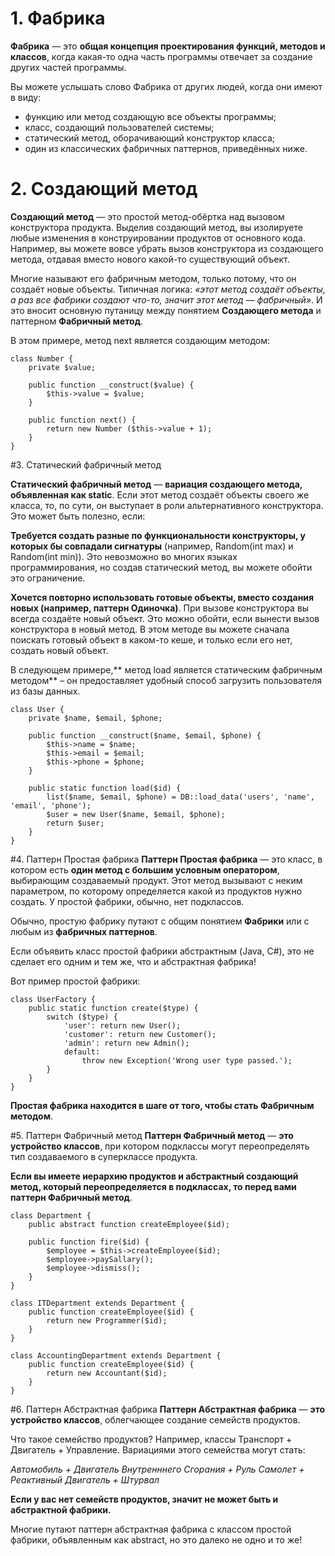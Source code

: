 # 1. Фабрика
**Фабрика** — это **общая концепция проектирования функций, методов и классов**, когда какая-то одна часть программы отвечает за создание других частей программы.

Вы можете услышать слово Фабрика от других людей, когда они имеют в виду:

 - функцию или метод создающую все объекты программы;
 - класс, создающий пользователей системы;
 - статический метод, оборачивающий конструктор класса;
 - один из классических фабричных паттернов, приведённых ниже.

# 2. Создающий метод
**Создающий метод**  — это простой метод-обёртка над вызовом конструктора продукта. Выделив создающий метод, вы изолируете любые изменения в конструировании продуктов от основного кода. Например, вы можете вовсе убрать вызов конструктора из создающего метода, отдавая вместо нового какой-то существующий объект.

Многие называют его фабричным методом, только потому, что он создаёт новые объекты. Типичная логика: *«этот метод создаёт объекты, а раз все фабрики создают что-то, значит этот метод — фабричный»*. И это вносит основную путаницу между понятием **Создающего метода** и паттерном **Фабричный метод**.

В этом примере, метод next является создающим методом:
```
class Number {
    private $value;

    public function __construct($value) {
        $this->value = $value;
    }

    public function next() {
        return new Number ($this->value + 1);
    }
}
```
#3. Статический фабричный метод

**Статический фабричный метод** — **вариация создающего метода, объявленная как  static**. Если этот метод создаёт объекты своего же класса, то, по сути, он выступает в роли альтернативного конструктора. Это может быть полезно, если:

**Требуется создать разные по функциональности конструкторы, у которых бы совпадали сигнатуры** (например, Random(int max) и Random(int min)). Это невозможно во многих языках программирования, но создав статический метод, вы можете обойти это ограничение.

**Хочется повторно использовать готовые объекты, вместо создания новых (например, паттерн Одиночка)**. При вызове конструктора вы всегда создаёте новый объект. Это можно обойти, если вынести вызов конструктора в новый метод. В этом методе вы можете сначала поискать готовый объект в каком-то кеше, и только если его нет, создать новый объект.

В следующем примере,** метод load является статическим фабричным методом** – он предоставляет удобный способ загрузить пользователя из базы данных.
```
class User {
    private $name, $email, $phone;

    public function __construct($name, $email, $phone) {
        $this->name = $name;
        $this->email = $email;
        $this->phone = $phone;
    }

    public static function load($id) {
        list($name, $email, $phone) = DB::load_data('users', 'name', 'email', 'phone');
        $user = new User($name, $email, $phone);
        return $user;
    }
}
```

#4. Паттерн Простая фабрика
**Паттерн Простая фабрика**  — это класс, в котором есть **один метод с большим условным оператором**, выбирающим создаваемый продукт. Этот метод вызывают с неким параметром, по которому определяется какой из продуктов нужно создать. У простой фабрики, обычно, нет подклассов.

Обычно, простую фабрику путают с общим понятием **Фабрики** или с любым из **фабричных паттернов**.

Если объявить класс простой фабрики абстрактным (Java, C#), это не сделает его одним и тем же, что и абстрактная фабрика!

Вот пример простой фабрики:
```
class UserFactory {
    public static function create($type) {
        switch ($type) {
            'user': return new User();
            'customer': return new Customer();
            'admin': return new Admin();
            default:
                throw new Exception('Wrong user type passed.');
        }
    }
}
```

**Простая фабрика находится в шаге от того, чтобы стать Фабричным методом**.

#5. Паттерн Фабричный метод
**Паттерн Фабричный метод**  — **это устройство классов**, при котором подклассы могут переопределять тип создаваемого в суперклассе продукта.

**Если вы имеете иерархию продуктов и абстрактный создающий метод, который переопределяется в подклассах, то перед вами паттерн Фабричный метод**.

```
class Department {
    public abstract function createEmployee($id);

    public function fire($id) {
        $employee = $this->createEmployee($id);
        $employee->paySallary();
        $employee->dismiss();
    }
}

class ITDepartment extends Department {
    public function createEmployee($id) {
        return new Programmer($id);
    }
}

class AccountingDepartment extends Department {
    public function createEmployee($id) {
        return new Accountant($id);
    }
}
```
#6. Паттерн Абстрактная фабрика
**Паттерн Абстрактная фабрика**  — **это устройство классов**, облегчающее создание семейств продуктов.

Что такое семейство продуктов? Например, классы Транспорт + Двигатель +  Управление. Вариациями этого семейства могут стать:

*Автомобиль + Двигатель Внутренннего Сгорания + Руль
Самолет + Реактивный Двигатель + Штурвал*

**Если у вас нет семейств продуктов, значит не может быть и абстрактной фабрики.**

Многие путают паттерн абстрактная фабрика с классом простой фабрики, объявленным как abstract, но это далеко не одно и то же!